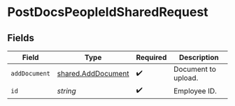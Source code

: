 # PostDocsPeopleIdSharedRequest


## Fields

| Field                                                    | Type                                                     | Required                                                 | Description                                              |
| -------------------------------------------------------- | -------------------------------------------------------- | -------------------------------------------------------- | -------------------------------------------------------- |
| `addDocument`                                            | [shared.AddDocument](../../models/shared/adddocument.md) | :heavy_check_mark:                                       | Document to upload.                                      |
| `id`                                                     | *string*                                                 | :heavy_check_mark:                                       | Employee ID.                                             |